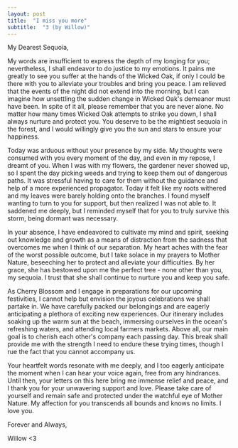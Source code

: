 ```yaml
---
layout: post
title:  "I miss you more"
subtitle:  "3 (by Willow)"
---
```

<!--more-->
My Dearest Sequoia,

My words are insufficient to express the depth of my longing for you; nevertheless, I shall endeavor to do justice to my emotions. It pains me greatly to see you suffer at the hands of the Wicked Oak, if only I could be there with you to alleviate your troubles and bring you peace. I am relieved that the events of the night did not extend into the morning, but I can imagine how unsettling the sudden change in Wicked Oak's demeanor must have been. In spite of it all, please remember that you are never alone. No matter how many times Wicked Oak attempts to strike you down, I shall always nurture and protect you. You deserve to be the mightiest sequoia in the forest, and I would willingly give you the sun and stars to ensure your happiness.

Today was arduous without your presence by my side. My thoughts were consumed with you every moment of the day, and even in my repose, I dreamt of you. When I was with my flowers, the gardener never showed up, so I spent the day picking weeds and trying to keep them out of dangerous paths. It was stressful having to care for them without the guidance and help of a more experienced propagator. Today it felt like my roots withered and my leaves were barely holding onto the branches. I found myself wanting to turn to you for support, but then realized I was not able to. It saddened me deeply, but I reminded myself that for you to truly survive this storm, being dormant was necessary.

In your absence, I have endeavored to cultivate my mind and spirit, seeking out knowledge and growth as a means of distraction from the sadness that overcomes me when I think of our separation. My heart aches with the fear of the worst possible outcome, but I take solace in my prayers to Mother Nature, beseeching her to protect and alleviate your difficulties. By her grace, she has bestowed upon me the perfect tree - none other than you, my sequoia. I trust that she shall continue to nurture you and keep you safe.

As Cherry Blossom and I engage in preparations for our upcoming festivities, I cannot help but envision the joyous celebrations we shall partake in. We have carefully packed our belongings and are eagerly anticipating a plethora of exciting new experiences. Our itinerary includes soaking up the warm sun at the beach, immersing ourselves in the ocean's refreshing waters, and attending local farmers markets. Above all, our main goal is to cherish each other's company each passing day. This break shall provide me with the strength I need to endure these trying times, though I rue the fact that you cannot accompany us.

Your heartfelt words resonate with me deeply, and I too eagerly anticipate the moment when I can hear your voice again, free from any hindrances. Until then, your letters on this here bring me immense relief and peace, and I thank you for your unwavering support and love. Please take care of yourself and remain safe and protected under the watchful eye of Mother Nature. My affection for you transcends all bounds and knows no limits. I love you. 

Forever and Always,

Willow <3


